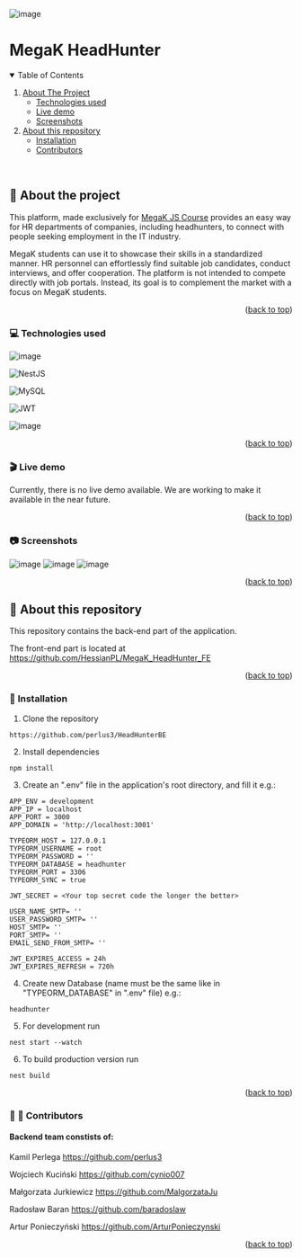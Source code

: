 ![image](https://user-images.githubusercontent.com/6266547/233438238-8aa2fa88-7638-4833-99da-cf4b2cc07873.png)
<a name="readme-top"></a>

# MegaK HeadHunter

<details open>
  <summary>Table of Contents</summary>
  <ol>
    <li>
      <a href="#about-the-project">About The Project</a>
      <ul>
        <li><a href="#technologies-used">Technologies used</a></li>
        <li><a href="#live-demo">Live demo</a></li>
        <li><a href="#screenshots">Screenshots</a></li>
      </ul>
    </li>
    <li>
      <a href="#about-this-repository">About this repository</a>
      <ul>
        <li><a href="#installation">Installation</a></li>
        <li><a href="#contributors">Contributors</a></li>
      </ul>
     </li>
  </ol>
</details>

</br>

## :speech_balloon: <span id="about-the-project">About the project</span>

This platform, made exclusively for [MegaK JS Course](http://megak.pl) provides an easy way for HR departments of companies, including headhunters, to connect with people seeking employment in the IT industry.

MegaK students can use it to showcase their skills in a standardized manner.
HR personnel can effortlessly find suitable job candidates, conduct interviews, and offer cooperation.
The platform is not intended to compete directly with job portals. Instead, its goal is to complement the market with a focus on MegaK students.

<p align="right">(<a href="#readme-top">back to top</a>)</p>

### :computer: <span id="technologies-used">Technologies used</span>

![image](https://img.shields.io/badge/TypeScript-007ACC?style=for-the-badge&logo=typescript&logoColor=white)

![NestJS](https://img.shields.io/badge/nestjs-%23E0234E.svg?style=for-the-badge&logo=nestjs&logoColor=white)

![MySQL](https://img.shields.io/badge/mysql-%2300f.svg?style=for-the-badge&logo=mysql&logoColor=white)

![JWT](https://img.shields.io/badge/JWT-black?style=for-the-badge&logo=JSON%20web%20tokens)

![image](https://img.shields.io/badge/Trello-0052CC?style=for-the-badge&logo=trello&logoColor=white)

<p align="right">(<a href="#readme-top">back to top</a>)</p>

### :clapper: <span id="live-demo">Live demo</span>

Currently, there is no live demo available. We are working to make it available in the near future.

<p align="right">(<a href="#readme-top">back to top</a>)</p>

### :camera: <span id="screenshots">Screenshots</span>

![image](https://user-images.githubusercontent.com/6266547/233413077-0388a0db-ace3-4b3f-a2e5-57b359a71eed.png)
![image](https://user-images.githubusercontent.com/6266547/233413248-2f2b60b9-4f95-4c64-b69c-25421a5ad006.png)
![image](https://user-images.githubusercontent.com/6266547/233413414-391375d5-c305-4cd4-bd73-df015ff254cc.png)

<p align="right">(<a href="#readme-top">back to top</a>)</p>

## :book: <span id="about-this-repository">About this repository</span>

This repository contains the back-end part of the application.

The front-end part is located at https://github.com/HessianPL/MegaK_HeadHunter_FE

<p align="right">(<a href="#readme-top">back to top</a>)</p>

### :hammer: <span id="installation">Installation</span>

1. Clone the repository

```
https://github.com/perlus3/HeadHunterBE
```

2. Install dependencies

```
npm install
```

3. Create an ".env" file in the application's root directory, and fill it e.g.:

```
APP_ENV = development
APP_IP = localhost
APP_PORT = 3000
APP_DOMAIN = 'http://localhost:3001'

TYPEORM_HOST = 127.0.0.1
TYPEORM_USERNAME = root
TYPEORM_PASSWORD = ''
TYPEORM_DATABASE = headhunter
TYPEORM_PORT = 3306
TYPEORM_SYNC = true

JWT_SECRET = <Your top secret code the longer the better>

USER_NAME_SMTP= ''
USER_PASSWORD_SMTP= ''
HOST_SMTP= ''
PORT_SMTP= ''
EMAIL_SEND_FROM_SMTP= ''

JWT_EXPIRES_ACCESS = 24h
JWT_EXPIRES_REFRESH = 720h
```

4. Create new Database (name must be the same like in "TYPEORM_DATABASE" in ".env" file) e.g.:

```
headhunter
```

5. For development run

```
nest start --watch
```

6. To build production version run

```
nest build
```

<p align="right">(<a href="#readme-top">back to top</a>)</p>

### :womans_hat: :tophat: <span id="contributors">Contributors</span>

#### Backend team constists of:

Kamil Perlega https://github.com/perlus3

Wojciech Kuciński https://github.com/cynio007

Małgorzata Jurkiewicz https://github.com/MalgorzataJu

Radosław Baran https://github.com/baradoslaw

Artur Ponieczyński https://github.com/ArturPonieczynski

<p align="right">(<a href="#readme-top">back to top</a>)</p>
